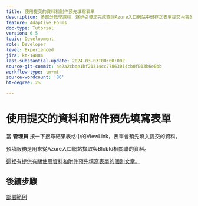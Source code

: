 ```yaml
---
title: 使用提交的資料和附件預先填寫表單
description: 多部分教學課程，逐步引導您完成查詢Azure入口網站中儲存之表單提交內容的步驟
feature: Adaptive Forms
doc-type: Tutorial
version: 6.5
topic: Development
role: Developer
level: Experienced
jira: kt-14884
last-substantial-update: 2024-03-03T00:00:00Z
source-git-commit: ae2a2cbde1bf21314cc77863014cb0f013b6e0bb
workflow-type: tm+mt
source-wordcount: '86'
ht-degree: 2%

---
```


# 使用提交的資料和附件預先填寫表單

當 **管理員** 按一下搜尋結果表格中的ViewLink，表單會預先填入提交的資料。

預填服務是用來從Azure入口網站擷取與BlobId相關聯的資料。

[這裡有提供有關使用資料和附件預先填寫表單的個別文章。](https://experienceleague.adobe.com/docs/experience-manager-learn/forms/prefill-form-with-data-attachments/introduction.html)

## 後續步驟

[部署範例](./part5.md)
